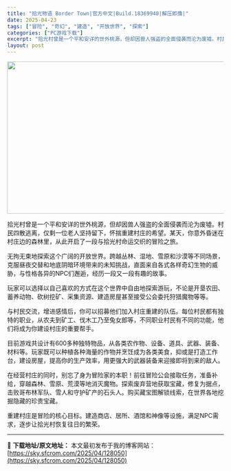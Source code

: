 ```yaml
---
title: "拾光物语 Border Town|官方中文|Build.18369940|解压即撸|"
date: 2025-04-23
tags: ["冒险", "奇幻", "建造", "开放世界", "探索"]
categories: ["PC游戏下载"]
excerpt: "拾光村曾是一个平和安详的世外桃源，但却因兽人强盗的全面侵袭而沦为废墟。村民四散逃离，仅剩一位老人坚持留下，怀揣重建村庄的希望。某天，你意外昏迷在村庄边的森林里，从此开启了一段与拾光村命运交织的冒险之旅。 无拘无束地探索这个广阔的开放世界。跨越丛林、湿地、雪原和沙漠等不同场景，克服昼夜交替和地底阴暗环&hellip;"
layout: post
---
```


<img class="aligncenter size-full wp-image-128029" src="https://sky.sfcrom.com/wp-content/uploads/2025/04/2025042304255555.webp" alt="" width="616" height="353" />

拾光村曾是一个平和安详的世外桃源，但却因兽人强盗的全面侵袭而沦为废墟。村民四散逃离，仅剩一位老人坚持留下，怀揣重建村庄的希望。某天，你意外昏迷在村庄边的森林里，从此开启了一段与拾光村命运交织的冒险之旅。

无拘无束地探索这个广阔的开放世界。跨越丛林、湿地、雪原和沙漠等不同场景，克服昼夜交替和地底阴暗环境带来的未知挑战，直面来自各式各样奇幻生物的威胁，与性格各异的NPC们邂逅，经历一段又一段有趣的故事。

玩家可以选择以自己喜欢的方式在这个世界中自由地探索游玩，不论是开垦农田、蓄养动物、砍树挖矿、采集资源、建造房屋甚至接受公会委托狩猎魔物等等。

与村民交流，增进感情后，你可以招募他们加入村庄重建的队伍。每位村民都有独特的职业，从农夫到矿工、伐木工乃至兔女郎等，不同职业村民有不同的功能，他们将成为你建设村庄的重要帮手。

目前游戏共设计有600多种独特物品，从各类农作物、设备、道具、武器、装备、材料等。玩家既可以种植各种海量的作物并烹饪成为各类美食，抑或是打造工作台，建设房屋，提高你的生产效率，用更强大的武器装备来迎接即将到来的敌人。

在经营村庄的同时，别忘了身为冒险家的本职！前往冒险公会接取任务，准备补给，穿越森林、雪原、荒漠等地消灭魔物。探索废弃营地获取宝藏，修复为据点，击败哥布林军队、雪人和守护矿产的石头人。购买藏宝图解锁线索，在世界各地挖掘隐藏的珍贵宝藏。

重建村庄是冒险的核心目标。建造商店、居所、酒馆和神像等设施，满足NPC需求，逐步让拾光村恢复往日的繁荣。

---
📖 **下载地址/原文地址：** 本文最初发布于我的博客网站：[https://sky.sfcrom.com/2025/04/128050](https://sky.sfcrom.com/2025/04/128050)
